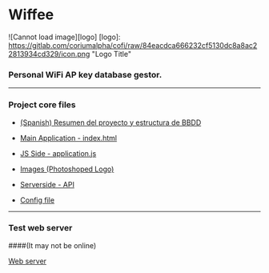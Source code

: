 # Wiffee

![Cannot load image][logo]
[logo]: https://gitlab.com/coriumalpha/cofi/raw/84eacdca666232cf5130dc8a8ac22813934cd329/icon.png "Logo Title"

### Personal WiFi AP key database gestor.


***


### Project core files

* [(Spanish) Resumen del proyecto y estructura de BBDD]([LÉEME]_Resumen_Del_Proyecto_Wiffee.pdf)

* [Main Application - index.html](Content/www/index.html)

* [JS Side - application.js](Content/www/js/application.js)

* [Images (Photoshoped Logo)](Content/www/images/)

* [Serverside - API](Content/servidor/api.php)

* [Config file](Content/config.xml)


***


### Test web server
####(It may not be online)

[Web server](http://raspi.hol.es/)

